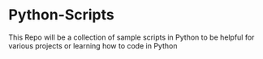 # Python-Scripts
This Repo will be a collection of sample scripts in Python to be helpful for various projects or learning how to code in Python
